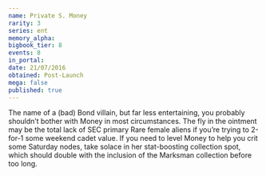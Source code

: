 ```yaml
---
name: Private S. Money
rarity: 3
series: ent
memory_alpha:
bigbook_tier: 8
events: 8
in_portal:
date: 21/07/2016
obtained: Post-Launch
mega: false
published: true
---
```


The name of a (bad) Bond villain, but far less entertaining, you probably shouldn’t bother with Money in most circumstances. The fly in the ointment may be the total lack of SEC primary Rare female aliens if you’re trying to 2-for-1 some weekend cadet value. If you need to level Money to help you crit some Saturday nodes, take solace in her stat-boosting collection spot, which should double with the inclusion of the Marksman collection before too long.
